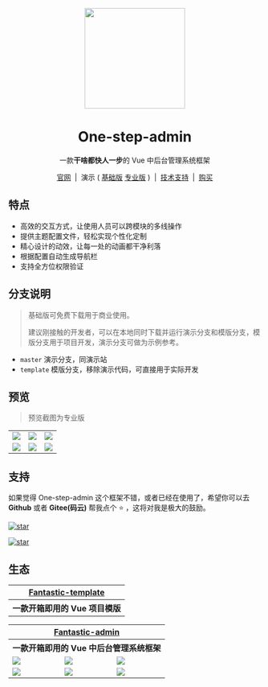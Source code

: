 <p align="center">
    <img src="https://one-step-admin.netlify.app/logo.png" width="200" height="200" />
</p>

<h1 align="center">One-step-admin</h1>

<p align="center">一款<b>干啥都快人一步</b>的 Vue 中后台管理系统框架</p>

<p align="center">
    <a href="https://one-step-admin.netlify.app" target="_blank">官网</a>
    <span>&nbsp;|&nbsp;</span>
    演示
    ( <a href="https://one-step-admin.netlify.app/basic" target="_blank">基础版</a>
    <a href="https://one-step-admin.netlify.app/pro" target="_blank">专业版</a> )
    <span>&nbsp;|&nbsp;</span>
    <a href="https://one-step-admin.netlify.app/support.html" target="_blank">技术支持</a>
    <span>&nbsp;|&nbsp;</span>
    <a href="https://one-step-admin.netlify.app/buy.html" target="_blank">购买</a>
<p>

## 特点

- 高效的交互方式，让使用人员可以跨模块的多线操作
- 提供主题配置文件，轻松实现个性化定制
- 精心设计的动效，让每一处的动画都干净利落
- 根据配置自动生成导航栏
- 支持全方位权限验证

## 分支说明

> 基础版可免费下载用于商业使用。
> 
> 建议刚接触的开发者，可以在本地同时下载并运行演示分支和模版分支，模版分支用于项目开发，演示分支可做为示例参考。

- `master` 演示分支，同演示站
- `template` 模版分支，移除演示代码，可直接用于实际开发

## 预览

> 预览截图为专业版

<table>
    <tr>
        <td><img src="https://one-step-admin.netlify.app/preview1.png" /></td>
        <td><img src="https://one-step-admin.netlify.app/preview2.png" /></td>
        <td><img src="https://one-step-admin.netlify.app/preview3.png" /></td>
    </tr>
    <tr>
        <td><img src="https://one-step-admin.netlify.app/preview4.png" /></td>
        <td><img src="https://one-step-admin.netlify.app/preview5.png" /></td>
        <td><img src="https://one-step-admin.netlify.app/preview6.png" /></td>
    </tr>
</table>

## 支持

如果觉得 One-step-admin 这个框架不错，或者已经在使用了，希望你可以去 **Github** 或者 **Gitee(码云)** 帮我点个 ⭐ ，这将对我是极大的鼓励。

[![star](https://img.shields.io/github/stars/hooray/one-step-admin?style=social)](https://github.com/hooray/one-step-admin/stargazers)

[![star](https://gitee.com/hooray/one-step-admin/badge/star.svg?theme=dark)](https://gitee.com/hooray/one-step-admin/stargazers)

## 生态

<table>
    <tr>
        <th colspan="3" align="center">
            <a href="https://hooray.gitee.io/fantastic-template" target="_blank">Fantastic-template</a>
        </th>
    </tr>
    <tr>
        <th colspan="3" align="center">
            一款开箱即用的 Vue 项目模版
        </th>
    </tr>
</table>

<table>
    <tr>
        <th colspan="3" align="center">
            <a href="https://hooray.gitee.io/fantastic-admin" target="_blank">Fantastic-admin</a>
        </th>
    </tr>
    <tr>
        <th colspan="3" align="center">
            一款开箱即用的 Vue 中后台管理系统框架
        </th>
    </tr>
    <tr>
        <td><img src="https://fantastic-admin.netlify.app/preview1.png" /></td>
        <td><img src="https://fantastic-admin.netlify.app/preview2.png" /></td>
        <td><img src="https://fantastic-admin.netlify.app/preview3.png" /></td>
    </tr>
    <tr>
        <td><img src="https://fantastic-admin.netlify.app/preview4.png" /></td>
        <td><img src="https://fantastic-admin.netlify.app/preview5.png" /></td>
        <td><img src="https://fantastic-admin.netlify.app/preview6.png" /></td>
    </tr>
</table>
